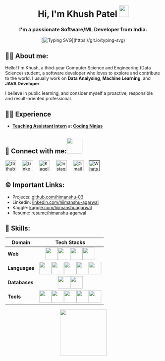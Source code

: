 <h1 align = "center"> Hi, I'm Khush Patel <img src="https://raw.githubusercontent.com/MartinHeinz/MartinHeinz/master/wave.gif" width="30px" height="38"></h1>
<h3 align="center">I'm a passionate Software/ML  Developer from India.</h3>
<div align="center">

  [![Typing SVG](https://readme-typing-svg.demolab.com?font=Fira+Code&size=22&pause=200&color=F70000&center=true&vCenter=true&width=470&lines=Hey!+It's+Khush+Patel;I'm+a+Software+Developer.;%E2%9D%A4%EF%B8%8F+Data+Analyst+%7C+Java+Developer;I+%E2%9D%A4%EF%B8%8F+DSA.)](https://git.io/typing-svg)
</div>
  
  
##  🙋‍♂️ About me:
Hello! I'm Khush, a third-year Computer Science and Engineering (Data Science) student, a software developer who loves to explore and contribute to the world.
I usually work on **Data Analysing**, **Machine Learning**, and **JAVA Developer**.

I believe in public learning, and consider myself a proactive, responsible and result-oriented professional. 


##  👨‍💻 Experience
- **[Teaching Assistant Intern](https://www.linkedin.com/posts/khush-patel-5677a4217_connections-opportunity-coding-activity-7029801995301470208-_Slv?utm_source=share&utm_medium=member_desktop)** at **[Coding Ninjas](https://www.codingninjas.com/)**




  
## 🔗 Connect with me:<a href="https://gifyu.com/image/Zy2f"><img src="https://github.com/milaan9/milaan9/blob/main/Handshake.gif" width="50px"></a>
</h3> 
    <a href="https://www.github.com/patelkhush28" target="_blank"><img alt="Github" width="35px" src="https://cdn-icons-png.flaticon.com/512/733/733553.png"></a> &nbsp&nbsp&nbsp
    <a href="https://www.linkedin.com/in/khush-patel-5677a4217/" target="_blank"><img alt="LinkedIn" width="35px" src="https://cdn-icons-png.flaticon.com/512/3536/3536505.png"></a> &nbsp&nbsp&nbsp
     <a href="https://www.kaggle.com/patelkhush28" target="_blank"><img alt="Kaggle" width="35px" src="https://img.icons8.com/external-tal-revivo-color-tal-revivo/512/external-kaggle-an-online-community-of-data-scientists-and-machine-learners-owned-by-google-logo-color-tal-revivo.png"></a> &nbsp&nbsp&nbsp
    <a href="https://www.instagram.com/_khushpatel_" target="_blank"><img alt="Instagram" width="35px" src="https://cdn-icons-png.flaticon.com/512/1384/1384063.png"></a> &nbsp&nbsp&nbsp
    <a href="mailto:pkhush2823@gmail.com" target="_blank"><img alt="Gmail" width="35px" src="https://cdn-icons-png.flaticon.com/512/5968/5968534.png"></a>&nbsp&nbsp&nbsp
    <a href=""><img alt="Whatsapp" width="35px" src="https://cdn-icons-png.flaticon.com/512/5968/5968841.png"></a>   
</p> 


## ©️ Important Links:

- Projects: [github.com/himanshu-03](https://github.com/himanshu-03)
- Linkedin: [linkedin.com/hiimanshu-agarwal](https://linkedin.com/in/hiimanshu-agarwal)
- Kaggle: [kaggle.com/hiimanshuagarwal](https://www.kaggle.com/hiimanshuagarwal)
- Resume: [resume/himanshu-agarwal](https://drive.google.com/file/d/1ezkwZcdzHqzjEtQ6gLJnRmRj7liq9YFC/view?usp=share_link)


## 🚀 Skills:
Domain | Tech Stacks
-------- | :-------:
**Web** | <img src="https://cdn-icons-png.flaticon.com/512/1126/1126012.png" width="40px"><img src="https://cdn-icons-png.flaticon.com/512/174/174854.png" width="40px"><img src="https://cdn-icons-png.flaticon.com/512/732/732190.png" width="40px"><img src="https://cdn-icons-png.flaticon.com/512/5968/5968292.png" width="40px">
**Languages** | <img src="https://cdn-icons-png.flaticon.com/512/5968/5968350.png" width="40px"><img src="https://cdn-icons-png.flaticon.com/512/5968/5968282.png" width="40px"><img src="https://cdn-icons-png.flaticon.com/512/1199/1199124.png" width="40px"><img src="https://cdn-icons-png.flaticon.com/512/5968/5968322.png" width="40px"><img src="https://cdn-icons-png.flaticon.com/512/6132/6132222.png" width="40px">
**Databases** | <img src="https://cdn-icons-png.flaticon.com/512/4726/4726022.png" width="40px"><img src="https://res.cloudinary.com/crunchbase-production/image/upload/c_lpad,f_auto,q_auto:eco,dpr_1/erkxwhl1gd48xfhe2yld" width="40px">
**Tools** | <img src="https://git-scm.com/images/logos/downloads/Git-Icon-1788C.png" width="40px"><img src="https://uxwing.com/wp-content/themes/uxwing/download/brands-and-social-media/postman-icon.png" width="40px"><img src="https://cdn-icons-png.flaticon.com/512/5968/5968705.png" width="40px"><img src="https://cdn-images-1.medium.com/max/1200/1*A6kkoOVJVpXPWewg8axc5w.png" width="40px"><img src="https://cdn-icons-png.flaticon.com/512/5968/5968472.png" width="40px">


 

              
<div align = "center">

  <img src = "https://komarev.com/ghpvc/?username=patelkhush28&color=red&style=flat-square" width=150px>
</div>
